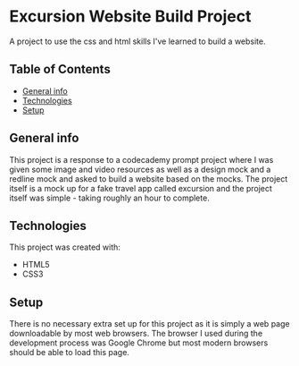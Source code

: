# Excursion Website Build Project
A project to use the css and html skills I've learned to build a website.

## Table of Contents
* [General info](#general-info)
* [Technologies](#technologies)
* [Setup](#setup)

## General info
This project is a response to a codecademy prompt project where I was given some image and video resources as well as a design mock and a redline mock and asked to build a website based on the mocks. The project itself is a mock up for a fake travel app called excursion and the project itself was simple - taking roughly an hour to complete. 

## Technologies
This project was created with:
* HTML5
* CSS3

## Setup
There is no necessary extra set up for this project as it is simply a web page downloadable by most web browsers. The browser I used during the development process was Google Chrome but most modern browsers should be able to load this page.